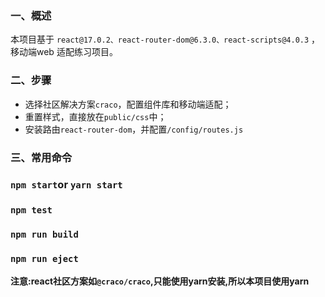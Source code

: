 ### 一、概述
本项目基于 `react@17.0.2、react-router-dom@6.3.0、react-scripts@4.0.3` ，移动端web 适配练习项目。
### 二、步骤
+ 选择社区解决方案`craco`，配置组件库和移动端适配；
+ 重置样式，直接放在`public/css`中；
+ 安装路由`react-router-dom`，并配置`/config/routes.js`

### 三、常用命令

### `npm start`or  `yarn start`
### `npm test`

### `npm run build`

### `npm run eject`

**注意:react社区方案如`@craco/craco`,只能使用yarn安装,所以本项目使用yarn**
